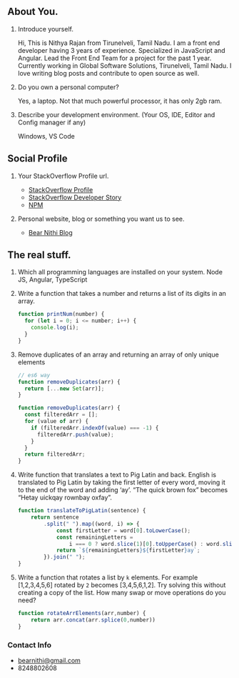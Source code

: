 ## About You.

1. Introduce yourself.

   Hi, This is Nithya Rajan from Tirunelveli, Tamil Nadu. I am a front end developer having 3 years of experience. Specialized in JavaScript and Angular. Lead the Front End Team for a project for the past 1 year. Currently working in Global Software Solutions, Tirunelveli, Tamil Nadu. I love writing blog posts and contribute to open source as well.

2. Do you own a personal computer?

   Yes, a laptop. Not that much powerful processor, it has only 2gb ram.

3. Describe your development environment. (Your OS, IDE, Editor and Config manager if any)

   Windows, VS Code

## Social Profile

1. Your StackOverflow Profile url. 

    - [StackOverflow Profile](https://stackoverflow.com/users/5013729/bear-nithi) 
    - [StackOverflow Developer Story](https://stackoverflow.com/users/story/5013729)
    - [NPM](https://www.npmjs.com/~bearnithi)

2. Personal website, blog or something you want us to see. 
    - [Bear Nithi Blog](http://bearnithi.com)

## The real stuff.

1. Which all programming languages are installed on your system.
   Node JS, Angular, TypeScript

2. Write a function that takes a number and returns a list of its digits in an array.

   ```javascript
   function printNum(number) {
     for (let i = 0; i <= number; i++) {
       console.log(i);
     }
   }
   ```

3. Remove duplicates of an array and returning an array of only unique elements

   ```javascript
   // es6 way
   function removeDuplicates(arr) {
     return [...new Set(arr)];
   }

   function removeDuplicates(arr) {
     const filteredArr = [];
     for (value of arr) {
       if (filteredArr.indexOf(value) === -1) {
         filteredArr.push(value);
       }
     }
     return filteredArr;
   }
   ```

4. Write function that translates a text to Pig Latin and back. English is translated to Pig Latin by taking the first letter of every word, moving it to the end of the word and adding ‘ay’. “The quick brown fox” becomes “Hetay uickqay rownbay oxfay”.

    ```javascript
    function translateToPigLatin(sentence) {
        return sentence
            .split(" ").map((word, i) => {
                const firstLetter = word[0].toLowerCase();
                const remainingLetters =
                    i === 0 ? word.slice(1)[0].toUpperCase() : word.slice(1);
                return `${remainingLetters}${firstLetter}ay`;
            }).join(" ");
    }
    ```

5. Write a function that rotates a list by `k` elements. For example [1,2,3,4,5,6] rotated by `2` becomes [3,4,5,6,1,2]. Try solving this without creating a copy of the list. How many swap or move operations do you need?

    ```javascript
    function rotateArrElements(arr,number) {
        return arr.concat(arr.splice(0,number))
    }
    ```


### Contact Info

- bearnithi@gmail.com
- 8248802608